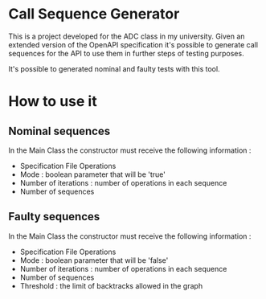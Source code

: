 # Call Sequence Generator

This is a project developed for the ADC class in my university. 
Given an extended version of the OpenAPI specification it's possible
to generate call sequences for the API to use them in further steps
of testing purposes.

It's possible to generated nominal and faulty tests with this tool.

# How to use it

## Nominal sequences

In the Main Class the constructor must receive the following information :
- Specification File Operations
- Mode : boolean parameter that will be 'true'
- Number of iterations : number of operations in each sequence
- Number of sequences

## Faulty sequences

In the Main Class the constructor must receive the following information :
- Specification File Operations
- Mode : boolean parameter that will be 'false'
- Number of iterations : number of operations in each sequence
- Number of sequences
- Threshold : the limit of backtracks allowed in the graph